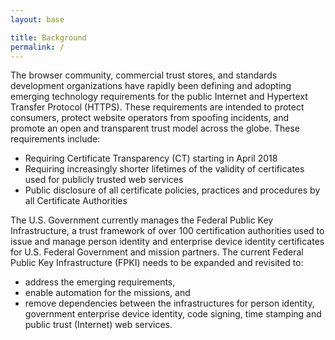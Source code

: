 ```yaml
---
layout: base

title: Background
permalink: /
---
```


The browser community, commercial trust stores, and standards development organizations have rapidly been defining and adopting emerging technology requirements for the public Internet and Hypertext Transfer Protocol (HTTPS).  These requirements are intended to protect consumers, protect website operators from spoofing incidents, and promote an open and transparent trust model across the globe.   These requirements include:

- Requiring Certificate Transparency (CT) starting in April 2018
- Requiring increasingly shorter lifetimes of the validity of certificates used for publicly trusted web services
- Public disclosure of all certificate policies, practices and procedures by all Certificate Authorities

The U.S. Government currently manages the Federal Public Key Infrastructure, a trust framework of over 100 certification authorities used to issue and manage person identity and enterprise device identity certificates for U.S. Federal Government and mission partners. The current Federal Public Key Infrastructure (FPKI) needs to be expanded and revisited to:

- address the emerging requirements,
- enable automation for the missions, and
- remove dependencies between the infrastructures for person identity, government enterprise device identity, code signing, time stamping and public trust (Internet) web services.  
